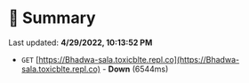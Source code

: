 # 📖 Summary
Last updated: **4/29/2022, 10:13:52 PM**

- `GET` [https://Bhadwa-sala.toxicblte.repl.co](https://Bhadwa-sala.toxicblte.repl.co) - **Down** (6544ms)
